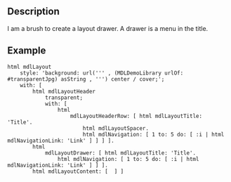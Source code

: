 Description
--------------------

I am a brush to create a layout drawer. A drawer is a menu in the title.

Example
--------------------

	html mdlLayout
		style: 'background: url(''' , (MDLDemoLibrary urlOf: #transparentJpg) asString , ''') center / cover;';
		with: [ 
			html mdlLayoutHeader
				transparent;
				with: [ 
					html
						mdlLayoutHeaderRow: [ html mdlLayoutTitle: 'Title'.
							html mdlLayoutSpacer.
							html mdlNavigation: [ 1 to: 5 do: [ :i | html mdlNavigationLink: 'Link' ] ] ] ].
			html
				mdlLayoutDrawer: [ html mdlLayoutTitle: 'Title'.
					html mdlNavigation: [ 1 to: 5 do: [ :i | html mdlNavigationLink: 'Link' ] ] ].
			html mdlLayoutContent: [  ] ]